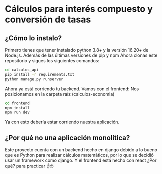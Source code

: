 # Cálculos para interés compuesto y conversión de tasas

## ¿Cómo lo instalo?
Primero tienes que tener instalado python 3.8+ y la versión 16.20+ de Node.js. Además de las últimas versiones de pip y npm
Ahora clonas este repositorio y sigues los siguientes comandos:
```cmd
cd calculos_api
pip install -r requirements.txt
python manage.py runserver
```
Ahora ya está corriendo tu backend. Vamos con el frontend:
Nos posicionamos en la carpeta raíz (calculos-economia)
```cmd
cd frontend
npm install
npm run dev
```
Ya con esto debería estar corriendo nuestra aplicación.

## ¿Por qué no una aplicación monolítica?
Este proyecto cuenta con un backend hecho en django debido a lo bueno que es Python para realizar cálculos matemáticos, por lo que se decidió usar un framework como django.
Y el frontend está hecho con react ¿Por qué? para practicar ☝️🤓

